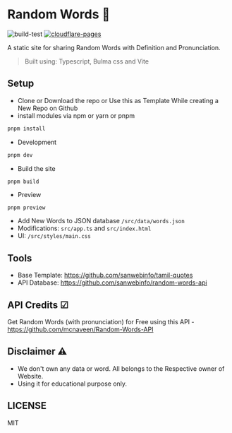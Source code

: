 # Random Words 💚  

![build-test](https://github.com/sanwebinfo/random-words/workflows/build-test/badge.svg) [![cloudflare-pages](https://github.com/sanwebinfo/random-words/actions/workflows/deploy.yml/badge.svg)](https://github.com/sanwebinfo/random-words/actions/workflows/deploy.yml)  

A static site for sharing Random Words with Definition and Pronunciation.  

> Built using: Typescript, Bulma css and Vite  

## Setup

- Clone or Download the repo or Use this as Template While creating a New Repo on Github
- install modules via npm or yarn or pnpm

```sh
pnpm install
```

- Development

```sh
pnpm dev
```

- Build the site

```pnpm
pnpm build
```

- Preview

```sh
pnpm preview
```

- Add New Words to JSON database `/src/data/words.json`
- Modifications: `src/app.ts` and `src/index.html`
- UI: `/src/styles/main.css`  

## Tools

- Base Template: <https://github.com/sanwebinfo/tamil-quotes>
- API Database: <https://github.com/sanwebinfo/random-words-api>  

## API Credits ☑

Get Random Words (with pronunciation) for Free using this API - <https://github.com/mcnaveen/Random-Words-API>  

## Disclaimer ⚠

- We don't own any data or word. All belongs to the Respective owner of Website.  
- Using it for educational purpose only.  

## LICENSE

MIT
